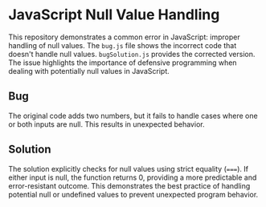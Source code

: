 # JavaScript Null Value Handling

This repository demonstrates a common error in JavaScript: improper handling of null values. The `bug.js` file shows the incorrect code that doesn't handle null values. `bugSolution.js` provides the corrected version. The issue highlights the importance of defensive programming when dealing with potentially null values in JavaScript.

## Bug
The original code adds two numbers, but it fails to handle cases where one or both inputs are null. This results in unexpected behavior.

## Solution
The solution explicitly checks for null values using strict equality (`===`). If either input is null, the function returns 0, providing a more predictable and error-resistant outcome. This demonstrates the best practice of handling potential null or undefined values to prevent unexpected program behavior.